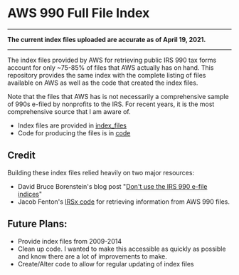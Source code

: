 # AWS 990 Full File Index

***
**The current index files uploaded are accurate as of April 19, 2021.**
***

The index files provided by AWS for retrieving public IRS 990 tax forms account for only ~75-85% of files that AWS actually has on hand. This repository provides the same index with the complete listing of files available on AWS as well as the code that created the index files.

Note that the files that AWS has is not necessarily a comprehensive sample of 990s e-filed by nonprofits to the IRS. For recent years, it is the most comprehensive source that I am aware of.

- Index files are provided in [index_files](./index_files/)
- Code for producing the files is in [code](./code/)

## Credit

Building these index files relied heavily on two major resources:
- David Bruce Borenstein's blog post "[Don't use the IRS 990 e-file indices](https://appliednonprofitresearch.com/posts/2020/06/skip-the-irs-990-efile-indices/)"
- Jacob Fenton's [IRSx code](https://github.com/jsfenfen/990-xml-reader) for retrieving information from AWS 990 files.

## Future Plans:

- Provide index files from 2009-2014
- Clean up code. I wanted to make this accessible as quickly as possible and know there are a lot of improvements to make.
- Create/Alter code to allow for regular updating of index files 

